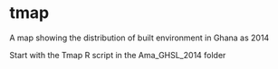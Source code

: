# tmap
A map showing the distribution of built environment in Ghana as 2014

Start with the Tmap R script in the Ama_GHSL_2014 folder 
